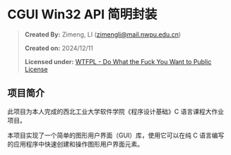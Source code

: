 # CGUI Win32 API 简明封装

>
> **Created By:** Zimeng, LI (zimengli@mail.nwpu.edu.cn)
> 
> **Created on:** 2024/12/11
> 
> **Licensed under:** [WTFPL - Do What the Fuck You Want to Public License](https://www.wtfpl.net/about/)
> 

## 项目简介

此项目为本人完成的西北工业大学软件学院《程序设计基础》C 语言课程大作业项目。

本项目实现了一个简单的图形用户界面（GUI）库，使用它可以在纯 C 语言编写的应用程序中快速创建和操作图形用户界面元素。